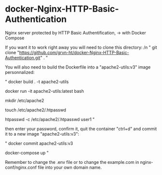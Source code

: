# docker-Nginx-HTTP-Basic-Authentication
Nginx server protected by HTTP Basic Authentification, -> with Docker Compose

If you want it to work right away you will need to clone this directory:
/n
"
git clone "https://github.com/grvn-ht/docker-Nginx-HTTP-Basic-Authentication.git" .
"

You will also need to build the Dockerfile into a "apache2-utils:v3" image personnalized:

"
docker build . -t apache2-utils

docker run -it apache2-utils:latest bash

mkdir /etc/apache2

touch /etc/apache2/.htpasswd

htpasswd -c /etc/apache2/.htpasswd user1
"

then enter your password, confirm it, quit the container "ctrl+d" and commit it to a new image "apache2-utils:v3":

"
docker commit <container-name> apache2-utils:v3

docker-compose up
"

Remember to change the .env file or to change the example.com in nginx-conf/nginx.conf file into your own domain name.
